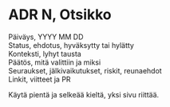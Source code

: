 # ADR N, Otsikko

Päiväys, YYYY MM DD  
Status, ehdotus, hyväksytty tai hylätty  
Konteksti, lyhyt tausta  
Päätös, mitä valittiin ja miksi  
Seuraukset, jälkivaikutukset, riskit, reunaehdot  
Linkit, viitteet ja PR

Käytä pientä ja selkeää kieltä, yksi sivu riittää.
